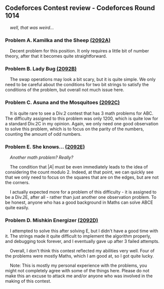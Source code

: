 ## Codeforces Contest review - Codeforces Round 1014

&nbsp;&nbsp;&nbsp;&nbsp;*well, that was weird...*

### Problem A. Kamilka and the Sheep [(2092A)](https://codeforces.com/contest/2092/problem/A)
&nbsp;&nbsp;&nbsp;&nbsp;Decent problem for this position. It only requires a little bit of number theory, after that it becomes quite straightforward.

### Problem B. Lady Bug [(2092B)](https://codeforces.com/contest/2092/problem/B)

&nbsp;&nbsp;&nbsp;&nbsp;The swap operations may look a bit scary, but it is quite simple. We only need to be careful about the conditions for two bit strings to satisfy the conditions of the problem, but overall not much issue here.

### Problem C. Asuna and the Mosquitoes [(2092C)](https://codeforces.com/contest/2092/problem/C)

&nbsp;&nbsp;&nbsp;&nbsp;It is quite rare to see a Div.2 contest that has $3$ math problems for ABC. The difficulty assigned to this problem was only $1200$, which is quite low for a standard Div.2C in my opinion. Again, we only need one good observation to solve this problem, which is to focus on the parity of the numbers, counting the amount of odd numbers.

### Problem E. She knows... [(2092E)](https://codeforces.com/contest/2092/problem/E)
&nbsp;&nbsp;&nbsp;&nbsp;*Another math problem? Really?*

&nbsp;&nbsp;&nbsp;&nbsp;The condition that $|A|$ must be even immediately leads to the idea of considering the count modulo $2$. Indeed, at that point, we can quickly see that we only need to focus on the squares that are on the edges, but are not the corners.

&nbsp;&nbsp;&nbsp;&nbsp;I actually expected more for a problem of this difficulty - it is assigned to be a Div.2E, after all - rather than just another one observation problem. To be honest, anyone who has a good background in Maths can solve ABCE quite easily.

### Problem D. Mishkin Energizer [(2092D)](https://codeforces.com/contest/2092/problem/D)
&nbsp;&nbsp;&nbsp;&nbsp;I attempted to solve this after solving E, but I didn't have a good time with it. The strings made it quite difficult to implement the algorithm properly, and debugging took forever, and I eventually gave up after $3$ failed attempts.

&nbsp;&nbsp;&nbsp;&nbsp;Overall, I don't think this contest reflected my abilities very well. Four of the problems were mostly Maths, which I am good at, so I got quite lucky.

&nbsp;&nbsp;&nbsp;&nbsp;Note: This is mostly my personal experience with the problems, you might not completely agree with some of the things here. Please do not make this an excuse to attack me and/or anyone who was involved in the making of this contest.
